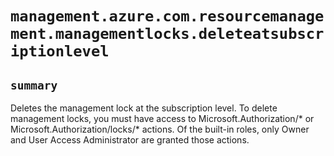 # `management.azure.com.resourcemanagement.managementlocks.deleteatsubscriptionlevel`

## `summary`
Deletes the management lock at the subscription level. To delete management locks, you must have access to Microsoft.Authorization/* or Microsoft.Authorization/locks/* actions. Of the built-in roles, only Owner and User Access Administrator are granted those actions.


